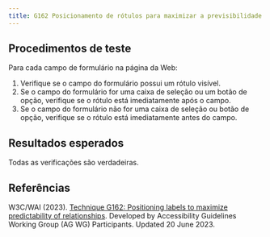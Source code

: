 ```yaml
---
title: G162 Posicionamento de rótulos para maximizar a previsibilidade dos relacionamentos
---
```


## Procedimentos de teste

Para cada campo de formulário na página da Web:
1. Verifique se o campo do formulário possui um rótulo visível.
2. Se o campo do formulário for uma caixa de seleção ou um botão de opção, verifique se o rótulo está imediatamente após o campo.
3. Se o campo do formulário não for uma caixa de seleção ou botão de opção, verifique se o rótulo está imediatamente antes do campo.

## Resultados esperados
Todas as verificações são verdadeiras.

## Referências

W3C/WAI (2023). [Technique G162: Positioning labels to maximize predictability of relationships](https://www.w3.org/WAI/WCAG21/Techniques/general/G162). Developed by Accessibility Guidelines Working Group (AG WG) Participants. Updated 20 June 2023.